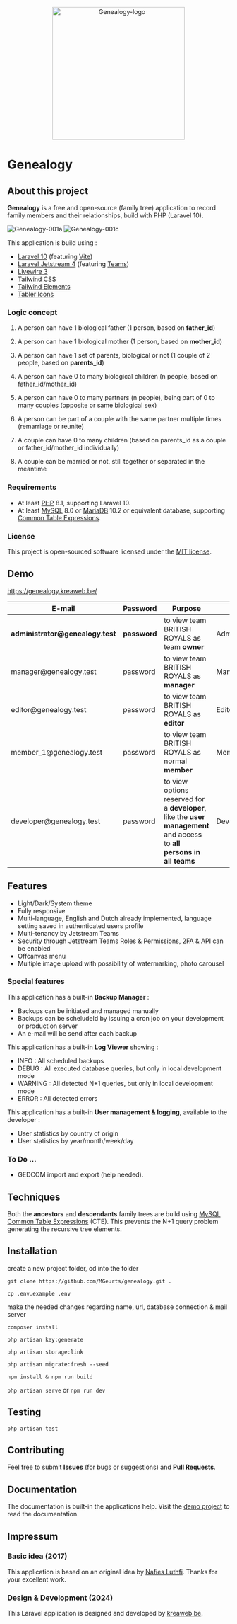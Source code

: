 <p align="center"><img src="https://genealogy.kreaweb.be/img/genealogy-logo.svg" width="300px" alt="Genealogy-logo"/></p>

# Genealogy

## About this project

<b>Genealogy</b> is a free and open-source (family tree) application to record family members and their relationships, build with PHP (Laravel 10).

<img src="https://genealogy.kreaweb.be/img/genealogy-001a.webp" class="rounded" alt="Genealogy-001a"/>
<img src="https://genealogy.kreaweb.be/img/genealogy-001c.webp" class="rounded" alt="Genealogy-001c"/>

This application is build using :
<ul>
    <li><a href="https://laravel.com/" target="_blank">Laravel 10</a> (featuring <a href="https://vitejs.dev/" target="_blank">Vite</a>)</li>
    <li><a href="https://jetstream.laravel.com/" target="_blank">Laravel Jetstream 4</a> (featuring <a href="https://jetstream.laravel.com/features/teams.html" target="_blank">Teams</a>)</li>
    <li><a href="https://livewire.laravel.com/" target="_blank">Livewire 3</a></li>
    <li><a href="https://tailwindcss.com/" target="_blank">Tailwind CSS</a></li>
    <li><a href="https://tw-elements.com/" target="_blank">Tailwind Elements</a></li>
    <li><a href="https://tabler-icons.io/" target="_blank">Tabler Icons</a></li>
</ul>

### Logic concept
1. A person can have 1 biological father (1 person, based on <b>father_id</b>)
2. A person can have 1 biological mother (1 person, based on <b>mother_id</b>)
3. A person can have 1 set of parents, biological or not (1 couple of 2 people, based on <b>parents_id</b>)

4. A person can have 0 to many biological children (n people, based on father_id/mother_id)

5. A person can have 0 to many partners (n people), being part of 0 to many couples (opposite or same biological sex)
6. A person can be part of a couple with the same partner multiple times (remarriage or reunite)

7. A couple can have 0 to many children (based on parents_id as a couple or father_id/mother_id individually)
8. A couple can be married or not, still together or separated in the meantime

### Requirements

<ul>
    <li>At least <a href="https://www.php.net/" target="_blank">PHP</a> 8.1, supporting Laravel 10.</li>
    <li>At least <a href="https://www.mysql.com/" target="_blank">MySQL</a> 8.0 or <a href="https://mariadb.com/" target="_blank">MariaDB</a> 10.2 or equivalent database, supporting <a href="https://en.wikipedia.org/wiki/Hierarchical_and_recursive_queries_in_SQL" target="_blank">Common Table Expressions</a>.</li>
</ul>

### License

This project is open-sourced software licensed under the [MIT license](LICENSE).

## Demo

<a href="https://genealogy.kreaweb.be/" target="_blank">https://genealogy.kreaweb.be/</a>

<table>
    <thead>
        <tr>
            <th>E-mail</th>
            <th>Password</th>
            <th>Purpose</th>
            <th>Role</th>
        </tr>
    </thead>
    <tbody>
        <tr>
            <td><b>administrator@genealogy.test</b></td>
            <td><b>password</b></td>
            <td>to view team BRITISH ROYALS as team <b>owner</b></td>
            <td>Administrator</td>
        </tr>
        <tr>
            <td>manager@genealogy.test</td>
            <td>password</td>
            <td>to view team BRITISH ROYALS as <b>manager</b></td>
            <td>Manager</td>
        </tr>
        <tr>
            <td>editor@genealogy.test</td>
            <td>password</td>
            <td>to view team BRITISH ROYALS as <b>editor</b></td>
            <td>Editor</td>
        </tr>
        <tr>
            <td>member_1@genealogy.test</td>
            <td>password</td>
            <td>to view team BRITISH ROYALS as normal <b>member</b></td>
            <td>Member</td>
        </tr>
        <tr>
            <td>developer@genealogy.test</td>
            <td>password</td>
            <td>to view options reserved for a <b>developer</b>, like the <b>user management</b> and access to <b>all persons in all teams</b></td>
            <td>Developer</td>
        </tr>
    </tbody>
</table>

## Features

<ul>
    <li>Light/Dark/System theme</li>
    <li>Fully responsive</li>
    <li>Multi-language, English and Dutch already implemented, language setting saved in authenticated users profile</li>
    <li>Multi-tenancy by Jetstream Teams</li>
    <li>Security through Jetstream Teams Roles & Permissions, 2FA & API can be enabled</li>
    <li>Offcanvas menu</li>
    <li>Multiple image upload with possibility of watermarking, photo carousel</li>
</ul>

### Special features

<p>This application has a built-in <b>Backup Manager</b> :
    <ul>
        <li>Backups can be initiated and managed manually</li>
        <li>Backups can be scheludeld by issuing a cron job on your development or production server</li>
        <li>An e-mail will be send after each backup</li>
   </ul>
</p>

<p>This application has a built-in <b>Log Viewer</b> showing :
    <ul>
        <li>INFO    : All scheduled backups</li>
        <li>DEBUG   : All executed database queries, but only in local development mode</li>
        <li>WARNING : All detected N+1 queries, but only in local development mode</li>
        <li>ERROR   : All detected errors</li>
   </ul>
</p>

<p>This application has a built-in <b>User management & logging</b>, available to the developer :
    <ul>
        <li>User statistics by country of origin</li>
        <li>User statistics by year/month/week/day</li>
   </ul>
</p>

### To Do ...

<ul>
    <li>GEDCOM import and export (help needed).</li>
</ul>

## Techniques

Both the <b>ancestors</b> and <b>descendants</b> family trees are build using <a href="https://dev.mysql.com/blog-archive/mysql-8-0-improved-performance-with-cte/" target="_blank">MySQL Common Table Expressions</a> (CTE). This prevents the N+1 query problem generating the recursive tree elements.

## Installation

create a new project folder, cd into the folder

`git clone https://github.com/MGeurts/genealogy.git .`

`cp .env.example .env`

make the needed changes regarding name, url, database connection & mail server

`composer install`

`php artisan key:generate`

`php artisan storage:link`

`php artisan migrate:fresh --seed`

`npm install & npm run build`

`php artisan serve` or `npm run dev`

## Testing

`php artisan test`

## Contributing

Feel free to submit <b>Issues</b> (for bugs or suggestions) and <b>Pull Requests</b>.

## Documentation

The documentation is built-in the applications help.
Visit the <a href="https://genealogy.kreaweb.be/help" target="_blank">demo project</a> to read the documentation.

## Impressum

### Basic idea (2017)

This application is based on an original idea by <a href="https://github.com/nafiesl/silsilah" target="_blank">Nafies Luthfi</a>. Thanks for your excellent work.

### Design & Development (2024)

This Laravel application is designed and developed by <a href="https://www.kreaweb.be" target="_blank">kreaweb.be</a>.
